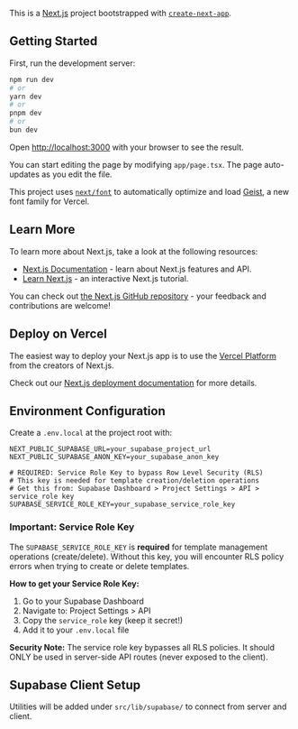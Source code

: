 This is a [Next.js](https://nextjs.org) project bootstrapped with [`create-next-app`](https://nextjs.org/docs/app/api-reference/cli/create-next-app).

## Getting Started

First, run the development server:

```bash
npm run dev
# or
yarn dev
# or
pnpm dev
# or
bun dev
```

Open [http://localhost:3000](http://localhost:3000) with your browser to see the result.

You can start editing the page by modifying `app/page.tsx`. The page auto-updates as you edit the file.

This project uses [`next/font`](https://nextjs.org/docs/app/building-your-application/optimizing/fonts) to automatically optimize and load [Geist](https://vercel.com/font), a new font family for Vercel.

## Learn More

To learn more about Next.js, take a look at the following resources:

- [Next.js Documentation](https://nextjs.org/docs) - learn about Next.js features and API.
- [Learn Next.js](https://nextjs.org/learn) - an interactive Next.js tutorial.

You can check out [the Next.js GitHub repository](https://github.com/vercel/next.js) - your feedback and contributions are welcome!

## Deploy on Vercel

The easiest way to deploy your Next.js app is to use the [Vercel Platform](https://vercel.com/new?utm_medium=default-template&filter=next.js&utm_source=create-next-app&utm_campaign=create-next-app-readme) from the creators of Next.js.

Check out our [Next.js deployment documentation](https://nextjs.org/docs/app/building-your-application/deploying) for more details.

## Environment Configuration

Create a `.env.local` at the project root with:

```env
NEXT_PUBLIC_SUPABASE_URL=your_supabase_project_url
NEXT_PUBLIC_SUPABASE_ANON_KEY=your_supabase_anon_key

# REQUIRED: Service Role Key to bypass Row Level Security (RLS)
# This key is needed for template creation/deletion operations
# Get this from: Supabase Dashboard > Project Settings > API > service_role key
SUPABASE_SERVICE_ROLE_KEY=your_supabase_service_role_key
```

### Important: Service Role Key

The `SUPABASE_SERVICE_ROLE_KEY` is **required** for template management operations (create/delete). Without this key, you will encounter RLS policy errors when trying to create or delete templates.

**How to get your Service Role Key:**
1. Go to your Supabase Dashboard
2. Navigate to: Project Settings > API
3. Copy the `service_role` key (keep it secret!)
4. Add it to your `.env.local` file

**Security Note:** The service role key bypasses all RLS policies. It should ONLY be used in server-side API routes (never exposed to the client).

## Supabase Client Setup

Utilities will be added under `src/lib/supabase/` to connect from server and client.